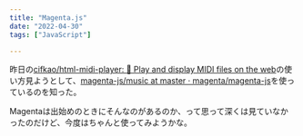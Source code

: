 ```yaml
---
title: "Magenta.js"
date: "2022-04-30"
tags: ["JavaScript"]

---
```


昨日の[cifkao/html-midi-player: 🎹 Play and display MIDI files on the web](https://github.com/cifkao/html-midi-player)の使い方見ようとして、[magenta-js/music at master · magenta/magenta-js](https://github.com/magenta/magenta-js/tree/master/music/)を使っているのを知った。

Magentaは出始めのときにそんなのがあるのか、って思って深くは見ていなかったのだけど、今度はちゃんと使ってみようかな。
